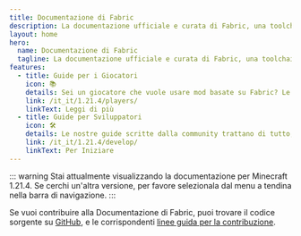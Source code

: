 ```yaml
---
title: Documentazione di Fabric
description: La documentazione ufficiale e curata di Fabric, una toolchain per il modding di Minecraft.
layout: home
hero:
  name: Documentazione di Fabric
  tagline: La documentazione ufficiale e curata di Fabric, una toolchain per il modding di Minecraft.
features:
  - title: Guide per i Giocatori
    icon: 📚
    details: Sei un giocatore che vuole usare mod basate su Fabric? Le nostre guide per giocatori ti aiuteranno. Queste guide ti aiuteranno a scaricare, installare e risolvere eventuali problemi delle mod di Fabric.
    link: /it_it/1.21.4/players/
    linkText: Leggi di più
  - title: Guide per Sviluppatori
    icon: 🛠️
    details: Le nostre guide scritte dalla community trattano di tutto, dalla configurazione del tuo ambiente di sviluppo ad argomenti avanzati come rendering e reti.
    link: /it_it/1.21.4/develop/
    linkText: Per Iniziare
---
```


::: warning
Stai attualmente visualizzando la documentazione per Minecraft 1.21.4. Se cerchi un'altra versione, per favore selezionala dal menu a tendina nella barra di navigazione.
:::

Se vuoi contribuire alla Documentazione di Fabric, puoi trovare il codice sorgente su [GitHub](https://github.com/FabricMC/fabric-docs), e le corrispondenti [linee guida per la contribuzione](./contributing).
